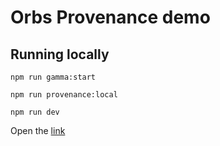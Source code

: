 # Orbs Provenance demo

## Running locally

```
npm run gamma:start
```

```
npm run provenance:local
```

```
npm run dev
```

Open the [link](http://localhost:9000)
